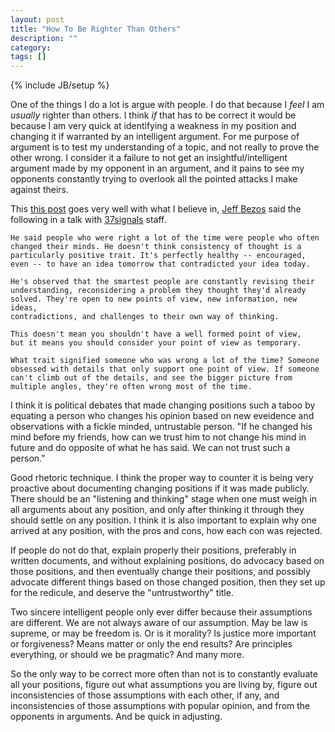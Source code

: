 ```yaml
---
layout: post
title: "How To Be Righter Than Others"
description: ""
category: 
tags: []
---
```

{% include JB/setup %}

One of the things I do a lot is argue with people. I do that because I _feel_ I
am _usually_ righter than others. I think _if_ that has to be correct it would
be because I am very quick at identifying a weakness in my position and
changing it if warranted by an intelligent argument. For me purpose of argument
is to test my understanding of a topic, and not really to prove the other
wrong. I consider it a failure to not get an insightful/intelligent argument
made by my opponent in an argument, and it pains to see my opponents constantly
trying to overlook all the pointed attacks I make against theirs.

This [this
post](http://37signals.com/svn/posts/3289-some-advice-from-jeff-bezos) goes
very well with what I believe in, [Jeff
Bezos](http://en.wikipedia.org/wiki/Jeff_Bezos) said the following in a talk
with [37signals](http://37signals.com/) staff.

    He said people who were right a lot of the time were people who often
    changed their minds. He doesn't think consistency of thought is a
    particularly positive trait. It's perfectly healthy -- encouraged,
    even -- to have an idea tomorrow that contradicted your idea today.

    He's observed that the smartest people are constantly revising their
    understanding, reconsidering a problem they thought they'd already
    solved. They're open to new points of view, new information, new ideas,
    contradictions, and challenges to their own way of thinking.

    This doesn't mean you shouldn't have a well formed point of view,
    but it means you should consider your point of view as temporary.

    What trait signified someone who was wrong a lot of the time? Someone
    obsessed with details that only support one point of view. If someone
    can't climb out of the details, and see the bigger picture from
    multiple angles, they're often wrong most of the time.

I think it is political debates that made changing positions such a taboo by
equating a person who changes his opinion based on new eveidence and
observations with a fickle minded, untrustable person. "If he changed his mind
before my friends, how can we trust him to not change his mind in future and do
opposite of what he has said. We can not trust such a person."

Good rhetoric technique. I think the proper way to counter it is being very
proactive about documenting changing positions if it was made publicly. There
should be an "listening and thinking" stage when one must weigh in all
arguments about any position, and only after thinking it through they should
settle on any position. I think it is also important to explain why one arrived
at any position, with the pros and cons, how each con was rejected.

If people do not do that, explain properly their positions, preferably in
written documents, and without explaining positions, do advocacy based on those
positions, and then eventually change their positions, and possibly advocate
different things based on those changed position, then they set up for the
redicule, and deserve the "untrustworthy" title.

Two sincere intelligent people only ever differ because their assumptions are
different. We are not always aware of our assumption. May be law is supreme, or
may be freedom is. Or is it morality? Is justice more important or forgiveness?
Means matter or only the end results? Are principles everything, or should we
be pragmatic? And many more.

So the only way to be correct more often than not is to constantly evaluate all
your positions, figure out what assumptions you are living by, figure out
inconsistencies of those assumptions with each other, if any, and
inconsistencies of those assumptions with popular opinion, and from the
opponents in arguments. And be quick in adjusting.



